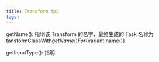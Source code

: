 ```yaml
---
title: Transform Api
tags:
---
```




getName():  指明该 Transform 的名字，最终生成的 Task 名称为 tansformClassWith${getName()}For${variant.name()}

getInputType(): 指明